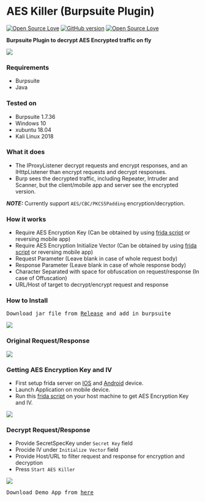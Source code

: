 # AES Killer (Burpsuite Plugin)
[![Open Source Love](https://badges.frapsoft.com/os/v1/open-source.svg?v=102)](https://github.com/ellerbrock/open-source-badge/)
[![GitHub version](https://d25lcipzij17d.cloudfront.net/badge.svg?id=gh&type=0.3&v=3.0&x2=0)](http://badge.fury.io/gh/boennemann%2Fbadges)
[![Open Source Love](https://badges.frapsoft.com/os/mit/mit.svg?v=102)](https://github.com/ellerbrock/open-source-badge/)

**Burpsuite Plugin to decrypt AES Encrypted traffic on fly**

<img src="https://i.imgur.com/7IQbJaz.png" />

### Requirements
- Burpsuite
- Java

### Tested on
- Burpsuite 1.7.36
- Windows 10
- xubuntu 18.04
- Kali Linux 2018

### What it does
- The IProxyListener decrypt requests and encrypt responses, and an IHttpListener than encrypt requests and decrypt responses. 
- Burp sees the decrypted traffic, including Repeater, Intruder and Scanner, but the client/mobile app and server see the encrypted version.

***NOTE:*** Currently support `AES/CBC/PKCS5Padding` encryption/decryption.

### How it works
- Require AES Encryption Key (Can be obtained by using <a href="https://gist.github.com/d3vilbug/41deacfe52a476d68d6f21587c5f531d" target="_blank">frida script</a> or reversing mobile app)
- Require AES Encryption Initialize Vector (Can be obtained by using <a href="https://gist.github.com/d3vilbug/41deacfe52a476d68d6f21587c5f531d" target="_blank">frida script</a> or reversing mobile app)
- Request Parameter (Leave blank in case of whole request body)
- Response Parameter (Leave blank in case of whole response body)
- Character Separated with space for obfuscation on request/response (In case of Offuscation) 
- URL/Host of target to decrypt/encrypt request and response

### How to Install
<pre>Download jar file from <a href="https://github.com/Ebryx/AES-Killer/releases/download/3.0/AES_Killer.jar" target="_blank">Release</a> and add in burpsuite</pre>

<img src="https://i.imgur.com/6DS04gb.gif" />

### Original Request/Response
<img src="https://i.imgur.com/ocznHPa.gif" />

### Getting AES Encryption Key and IV
- First setup frida server on <a href="https://www.frida.re/docs/ios/" target="_blank">IOS</a> and <a href="https://www.frida.re/docs/android/" target="_blank">Android</a> device.
- Launch Application on mobile device.
- Run this <a href="https://gist.github.com/d3vilbug/41deacfe52a476d68d6f21587c5f531d" target="_blank">frida script</a> on your host machine to get AES Encryption Key and IV.

<img src="https://i.imgur.com/NOLlQcy.gif" />

### Decrypt Request/Response
- Provide SecretSpecKey under `Secret Key` field
- Procide IV under `Initialize Vector` field
- Provide Host/URL to filter request and response for encryption and decryption
- Press `Start AES Killer`

<img src="https://i.imgur.com/Eyukxhs.gif" />

<pre>Download Demo App from <a href="https://github.com/11x256/frida-android-examples/blob/master/examples/5/app-release.apk" target="_blank">here</a></pre>
